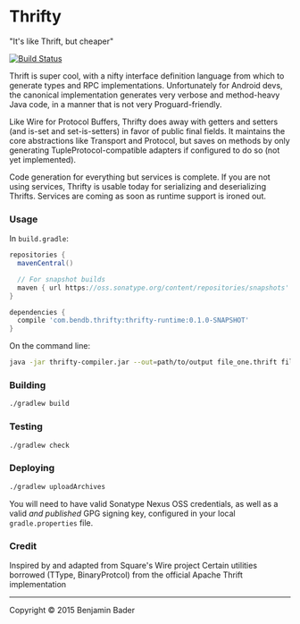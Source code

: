 Thrifty
=======

"It's like Thrift, but cheaper"

[![Build Status](https://travis-ci.org/benjamin-bader/thrifty.svg?branch=master)](https://travis-ci.org/benjamin-bader/thrifty)

Thrift is super cool, with a nifty interface definition language from which to generate types and RPC implementations.
Unfortunately for Android devs, the canonical implementation generates very verbose and method-heavy Java code, in a manner
that is not very Proguard-friendly.

Like Wire for Protocol Buffers, Thrifty does away with getters and setters (and is-set and set-is-setters) in favor of public final fields.  It
maintains the core abstractions like Transport and Protocol, but saves on methods by only generating TupleProtocol-compatible
adapters if configured to do so (not yet implemented).

Code generation for everything but services is complete.  If you are not using services, Thrifty is usable today for serializing
and deserializing Thrifts.  Services are coming as soon as runtime support is ironed out.

### Usage

In `build.gradle`:

```groovy
repositories {
  mavenCentral()

  // For snapshot builds
  maven { url https://oss.sonatype.org/content/repositories/snapshots' }
}

dependencies {
  compile 'com.bendb.thrifty:thrifty-runtime:0.1.0-SNAPSHOT'
}
```

On the command line:

```bash
java -jar thrifty-compiler.jar --out=path/to/output file_one.thrift file_two.thrift file_n.thrift
```

### Building

```bash
./gradlew build
```

### Testing

```bash
./gradlew check
```

### Deploying

```bash
./gradlew uploadArchives
```

You will need to have valid Sonatype Nexus OSS credentials, as well as a valid *and published* GPG signing key, configured in your local `gradle.properties` file.

### Credit

Inspired by and adapted from Square's Wire project
Certain utilities borrowed (TType, BinaryProtcol) from the official Apache Thrift implementation

-------

Copyright © 2015 Benjamin Bader